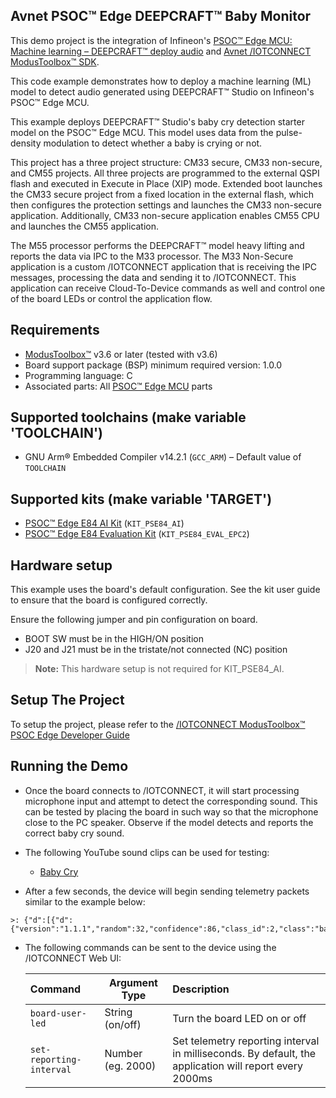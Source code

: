 ## Avnet PSOC™ Edge DEEPCRAFT™ Baby Monitor

This demo project is the integration of Infineon's 
[PSOC&trade; Edge MCU: Machine learning – DEEPCRAFT™ deploy audio](https://github.com/Infineon/mtb-example-psoc-edge-ml-deepcraft-deploy-audio/tree/release-v2.1.0)
and [Avnet /IOTCONNECT ModusToolbox&trade; SDK](https://github.com/avnet-iotconnect/avnet-iotc-mtb-sdk). 

This code example demonstrates how to deploy a machine learning (ML) model to detect audio generated using DEEPCRAFT&trade; Studio on Infineon's PSOC&trade; Edge MCU.

This example deploys DEEPCRAFT&trade; Studio's baby cry detection starter model on the PSOC&trade; Edge MCU. This model uses data from the pulse-density modulation to detect whether a baby is crying or not.

This project has a three project structure: CM33 secure, CM33 non-secure, and CM55 projects. All three projects are programmed to the external QSPI flash and executed in Execute in Place (XIP) mode. Extended boot launches the CM33 secure project from a fixed location in the external flash, which then configures the protection settings and launches the CM33 non-secure application. Additionally, CM33 non-secure application enables CM55 CPU and launches the CM55 application.

The M55 processor performs the DEEPCRAFT™ model heavy lifting and reports the data via IPC to the M33 processor.
The M33 Non-Secure application is a custom /IOTCONNECT application that is receiving the IPC messages, 
processing the data and sending it to /IOTCONNECT. 
This application can receive Cloud-To-Device commands as well and control one of the board LEDs or control the application flow.    

## Requirements

- [ModusToolbox&trade;](https://www.infineon.com/modustoolbox) v3.6 or later (tested with v3.6)
- Board support package (BSP) minimum required version: 1.0.0
- Programming language: C
- Associated parts: All [PSOC&trade; Edge MCU](https://www.infineon.com/products/microcontroller/32-bit-psoc-arm-cortex/32-bit-psoc-edge-arm) parts

## Supported toolchains (make variable 'TOOLCHAIN')

- GNU Arm&reg; Embedded Compiler v14.2.1 (`GCC_ARM`) – Default value of `TOOLCHAIN`

## Supported kits (make variable 'TARGET')

- [PSOC&trade; Edge E84 AI Kit](https://www.infineon.com/KIT_PSE84_AI) (`KIT_PSE84_AI`)
- [PSOC&trade; Edge E84 Evaluation Kit](https://www.infineon.com/KIT_PSE84_EVAL) (`KIT_PSE84_EVAL_EPC2`)

## Hardware setup

This example uses the board's default configuration. 
See the kit user guide to ensure that the board is configured correctly.

Ensure the following jumper and pin configuration on board.
- BOOT SW must be in the HIGH/ON position
- J20 and J21 must be in the tristate/not connected (NC) position

> **Note:** This hardware setup is not required for KIT_PSE84_AI.

## Setup The Project

To setup the project, please refer to the 
[/IOTCONNECT ModusToolbox&trade; PSOC Edge Developer Guide](DEVELOPER_GUIDE.md)

## Running the Demo

- Once the board connects to /IOTCONNECT, 
it will start processing microphone input and attempt to detect the corresponding sound. 
This can be tested by placing the board in such way so that the microphone close to the PC speaker. Observe if the model detects and reports the correct baby cry sound.


- The following YouTube sound clips can be used for testing:
  * [Baby Cry](https://www.youtube.com/watch?v=Rwj1_eWltJQ&t=227s)


- After a few seconds, the device will begin sending telemetry packets similar to the example below:
```
>: {"d":[{"d":{"version":"1.1.1","random":32,"confidence":86,"class_id":2,"class":"baby_cry","event_detected":true}}]}
```
- The following commands can be sent to the device using the /IOTCONNECT Web UI:

    | Command                  | Argument Type     | Description                                                        |
    |:-------------------------|-------------------|:----------------------------------------------------------------------------------------------------------------------------------------------------------------------------|
    | `board-user-led`         | String (on/off)   | Turn the board LED on or off                                                                                                                                                |
    | `set-reporting-interval` | Number (eg. 2000) | Set telemetry reporting interval in milliseconds.  By default, the application will report every 2000ms                                     |
